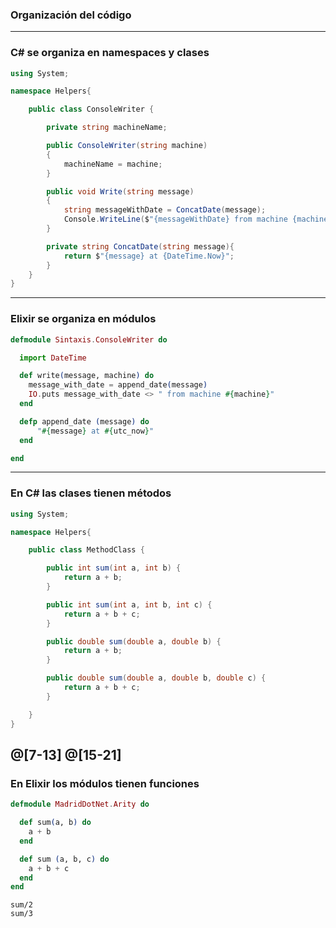### Organización del código

---

### C# se organiza en namespaces y clases

```csharp
using System;

namespace Helpers{

    public class ConsoleWriter {

        private string machineName;

        public ConsoleWriter(string machine)
        {
            machineName = machine;
        }

        public void Write(string message)
        {
            string messageWithDate = ConcatDate(message);
            Console.WriteLine($"{messageWithDate} from machine {machineName}");
        }

        private string ConcatDate(string message){
            return $"{message} at {DateTime.Now}";
        }
    }
}
```

---
### Elixir se organiza en módulos

```elixir
defmodule Sintaxis.ConsoleWriter do

  import DateTime

  def write(message, machine) do
    message_with_date = append_date(message)
    IO.puts message_with_date <> " from machine #{machine}"
  end

  defp append_date (message) do
      "#{message} at #{utc_now}"
  end

end
```
---
### En C# las clases tienen métodos

```csharp
using System;

namespace Helpers{

    public class MethodClass {

        public int sum(int a, int b) {
            return a + b;
        }

        public int sum(int a, int b, int c) {
            return a + b + c;
        }

        public double sum(double a, double b) {
            return a + b;
        }

        public double sum(double a, double b, double c) {
            return a + b + c;
        }

    }
}
```
@[7-13]
@[15-21]
---

### En Elixir los módulos tienen funciones

```elixir
defmodule MadridDotNet.Arity do

  def sum(a, b) do
    a + b
  end

  def sum (a, b, c) do
    a + b + c
  end
end
``` 

```
sum/2
sum/3
```

